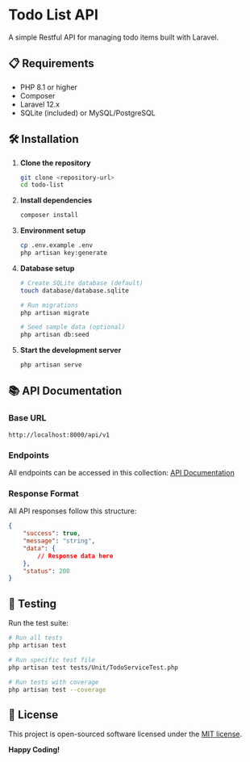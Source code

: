 # Todo List API

A simple Restful API for managing todo items built with Laravel.

## 📋 Requirements

-   PHP 8.1 or higher
-   Composer
-   Laravel 12.x
-   SQLite (included) or MySQL/PostgreSQL

## 🛠️ Installation

1. **Clone the repository**

    ```bash
    git clone <repository-url>
    cd todo-list
    ```

2. **Install dependencies**

    ```bash
    composer install
    ```

3. **Environment setup**

    ```bash
    cp .env.example .env
    php artisan key:generate
    ```

4. **Database setup**

    ```bash
    # Create SQLite database (default)
    touch database/database.sqlite

    # Run migrations
    php artisan migrate

    # Seed sample data (optional)
    php artisan db:seed
    ```

5. **Start the development server**
    ```bash
    php artisan serve
    ```

## 📚 API Documentation

### Base URL

```
http://localhost:8000/api/v1
```

### Endpoints

All endpoints can be accessed in this collection: [API Documentation](http://localhost:8000/api/docs)

### Response Format

All API responses follow this structure:

```json
{
    "success": true,
    "message": "string",
    "data": {
        // Response data here
    },
    "status": 200
}
```

## 🧪 Testing

Run the test suite:

```bash
# Run all tests
php artisan test

# Run specific test file
php artisan test tests/Unit/TodoServiceTest.php

# Run tests with coverage
php artisan test --coverage
```

## 📝 License

This project is open-sourced software licensed under the [MIT license](https://opensource.org/licenses/MIT).

**Happy Coding!**

